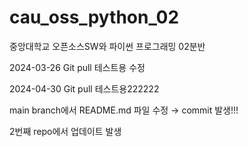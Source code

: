 # cau_oss_python_02
중앙대학교 오픈소스SW와 파이썬 프로그래밍 02분반

2024-03-26 Git pull 테스트용 수정

2024-04-30 Git pull 테스트용222222

main branch에서 README.md 파일 수정 → commit 발생!!!

2번째 repo에서 업데이트 발생

